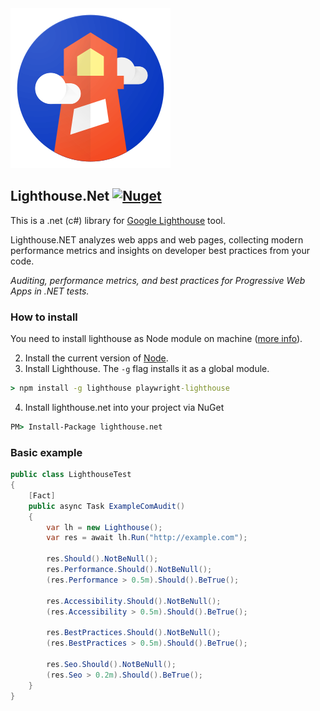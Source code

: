 <img src="https://github.com/w8tcha/Lighthouse.Net/raw/refs/heads/master/lighthouse-logo.svg">

## Lighthouse.Net [![Nuget](https://img.shields.io/nuget/v/lighthouse.net.svg)](https://www.nuget.org/packages/lighthouse.net)
This is a .net (c#) library for [Google Lighthouse](https://github.com/GoogleChrome/lighthouse) tool.

Lighthouse.NET analyzes web apps and web pages, collecting modern performance metrics and insights on developer best practices from your code.

*Auditing, performance metrics, and best practices for Progressive Web Apps in .NET tests.*

### How to install

You need to install lighthouse as Node module on machine ([more info](https://developers.google.com/web/tools/lighthouse/)).

2. Install the current version of [Node](https://nodejs.org/).
3. Install Lighthouse. The `-g` flag installs it as a global module.

``` cmd
> npm install -g lighthouse playwright-lighthouse
```

4. Install lighthouse.net into your project via NuGet
``` cmd
PM> Install-Package lighthouse.net
```

### Basic example

```csharp
public class LighthouseTest
{
    [Fact]
    public async Task ExampleComAudit()
    {
        var lh = new Lighthouse();
        var res = await lh.Run("http://example.com");
		
        res.Should().NotBeNull();
        res.Performance.Should().NotBeNull();
        (res.Performance > 0.5m).Should().BeTrue();

        res.Accessibility.Should().NotBeNull();
        (res.Accessibility > 0.5m).Should().BeTrue();

        res.BestPractices.Should().NotBeNull();
        (res.BestPractices > 0.5m).Should().BeTrue();

        res.Seo.Should().NotBeNull();
        (res.Seo > 0.2m).Should().BeTrue();
    }
}
```